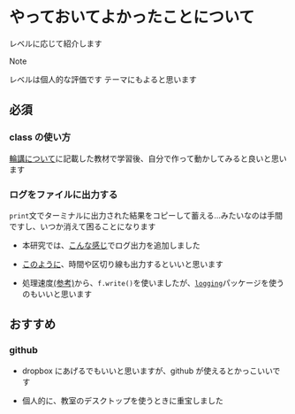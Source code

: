 # やっておいてよかったことについて

レベルに応じて紹介します

> [!NOTE]
> レベルは個人的な評価です
> テーマにもよると思います

## 必須

### class の使い方

[輪講について](src/point.md)に記載した教材で学習後、自分で作って動かしてみると良いと思います

### ログをファイルに出力する

`print`文でターミナルに出力された結果をコピーして蓄える...みたいなのは手間ですし、いつか消えて困ることになります

- 本研究では、[こんな感じ](https://github.com/kpab/last-research/blob/main/futinobe/doingSim/a01/modules/Simulation.py#L208-L215)でログ出力を追加しました
- [このように](https://github.com/kpab/last-research/blob/main/futinobe/doingSim/a01/a01.txt)、時間や区切り線も出力するといいと思います

- 処理速度[(参考)](https://js2iiu.com/2024/11/11/python-logging-comparison/)から、`f.write()`を使いましたが、[`logging`](https://docs.python.org/ja/3.13/howto/logging.html)パッケージを使うのもいいと思います

## おすすめ

### github

- dropbox にあげるでもいいと思いますが、github が使えるとかっこいいです

- 個人的に、教室のデスクトップを使うときに重宝しました
